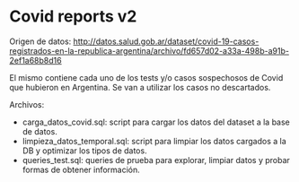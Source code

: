 # Covid reports v2 
Origen de datos: http://datos.salud.gob.ar/dataset/covid-19-casos-registrados-en-la-republica-argentina/archivo/fd657d02-a33a-498b-a91b-2ef1a68b8d16

El mismo contiene cada uno de los tests y/o casos sospechosos de Covid que hubieron en Argentina. Se van a utilizar los casos no descartados. 

Archivos: 
- carga_datos_covid.sql: script para cargar los datos del dataset a la base de datos.
- limpieza_datos_temporal.sql: script para limpiar los datos cargados a la DB y optimizar los tipos de datos.
- queries_test.sql: queries de prueba para explorar, limpiar datos y probar formas de obtener información. 
